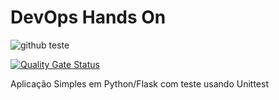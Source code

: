# DevOps Hands On

![github teste](https://github.com/rmurakami/devopslab/actions/workflows/pipeline.yml/badge.svg?branch=main)
     
[![Quality Gate Status](https://sonarcloud.io/api/project_badges/measure?project=rmurakami_devopslab&metric=alert_status)](https://sonarcloud.io/summary/new_code?id=rmurakami_devopslab)


Aplicação Simples em Python/Flask com teste usando Unittest


